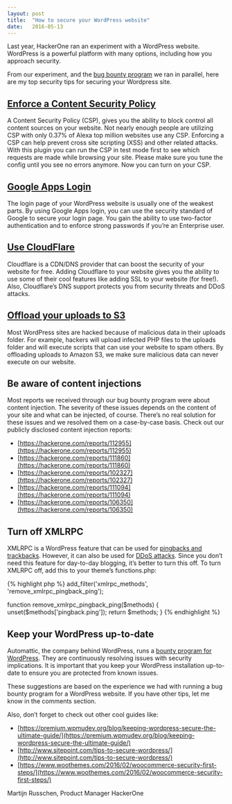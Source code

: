 ```yaml
---
layout: post
title:  "How to secure your WordPress website"
date:   2016-05-13
---
```


Last year, HackerOne ran an experiment with a WordPress website. WordPress is a powerful platform with many options, including how you approach security.

From our experiment, and the [bug bounty program](https://hackerone.com/withinsecurity) we ran in parallel, here are my top security tips for securing your Wordpress site.

## [Enforce a Content Security Policy](https://wordpress.org/plugins/wp-content-security-policy/)
A Content Security Policy (CSP), gives you the ability to block control all content sources on your website. Not nearly enough people are utilizing CSP with only 0.37% of Alexa top million websites use any CSP. Enforcing a CSP can help prevent cross site scripting (XSS) and other related attacks. With this plugin you can run the CSP in test mode first to see which requests are made while browsing your site. Please make sure you tune the config until you see no errors anymore. Now you can turn on your CSP.

## [Google Apps Login](https://wordpress.org/plugins/google-apps-login/)
The login page of your WordPress website is usually one of the weakest parts. By using Google Apps login, you can use the security standard of Google to secure your login page. You gain the ability to use two-factor authentication and to enforce strong passwords if you’re an Enterprise user.

## [Use CloudFlare](https://cloudflare.com/)
Cloudflare is a CDN/DNS provider that can boost the security of your website for free. Adding Cloudflare to your website gives you the ability to use some of their cool features like adding SSL to your website (for free!). Also, Cloudflare’s DNS support protects you from security threats and DDoS attacks.

## [Offload your uploads to S3](https://wordpress.org/plugins/amazon-s3-and-cloudfront/)
Most WordPress sites are hacked because of malicious data in their uploads folder. For example, hackers will upload infected PHP files to the uploads folder and will execute scripts that can use your website to spam others. By offloading uploads to Amazon S3, we make sure malicious data can never execute on our website.

## Be aware of content injections
Most reports we received through our bug bounty program were about content injection. The severity of these issues depends on the content of your site and what can be injected, of course. There’s no real solution for these issues and we resolved them on a case-by-case basis. Check out our publicly disclosed content injection reports:

- [https://hackerone.com/reports/112955](https://hackerone.com/reports/112955)
- [https://hackerone.com/reports/111860](https://hackerone.com/reports/111860)
- [https://hackerone.com/reports/102327](https://hackerone.com/reports/102327)
- [https://hackerone.com/reports/111094](https://hackerone.com/reports/111094)
- [https://hackerone.com/reports/106350](https://hackerone.com/reports/106350)

## Turn off XMLRPC
XMLRPC is a WordPress feature that can be used for [pingbacks and trackbacks](https://codex.wordpress.org/XML-RPC_Support). However, it can also be used for [DDoS attacks](https://hackerone.com/reports/96294). Since you don’t need this feature for day-to-day blogging, it’s better to turn this off. To turn XMLRPC off, add this to your theme’s functions.php:

{% highlight php %}
add_filter('xmlrpc_methods', 'remove_xmlrpc_pingback_ping');

function remove_xmlrpc_pingback_ping($methods) {
 unset($methods['pingback.ping']);
 return $methods;
}
{% endhighlight %}

## Keep your WordPress up-to-date
Automattic, the company behind WordPress, runs a [bounty program for WordPress](https://hackerone.com/automattic). They are continuously resolving issues with security implications. It is important that you keep your WordPress installation up-to-date to ensure you are protected from known issues.

These suggestions are based on the experience we had with running a bug bounty program for a WordPress website. If you have other tips, let me know in the comments section.

Also, don’t forget to check out other cool guides like:
- [https://premium.wpmudev.org/blog/keeping-wordpress-secure-the-ultimate-guide/](https://premium.wpmudev.org/blog/keeping-wordpress-secure-the-ultimate-guide/)
- [http://www.sitepoint.com/tips-to-secure-wordpress/](http://www.sitepoint.com/tips-to-secure-wordpress/)
- [https://www.woothemes.com/2016/02/woocommerce-security-first-steps/](https://www.woothemes.com/2016/02/woocommerce-security-first-steps/)

Martijn Russchen, Product Manager HackerOne